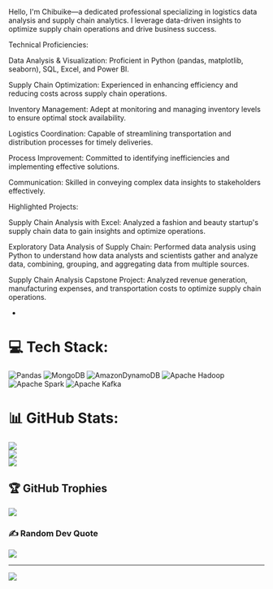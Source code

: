 Hello, I'm Chibuike—a dedicated professional specializing in logistics data analysis and supply chain analytics. I leverage data-driven insights to optimize supply chain operations and drive business success.

Technical Proficiencies:

Data Analysis & Visualization: Proficient in Python (pandas, matplotlib, seaborn), SQL, Excel, and Power BI.

Supply Chain Optimization: Experienced in enhancing efficiency and reducing costs across supply chain operations.

Inventory Management: Adept at monitoring and managing inventory levels to ensure optimal stock availability.

Logistics Coordination: Capable of streamlining transportation and distribution processes for timely deliveries.

Process Improvement: Committed to identifying inefficiencies and implementing effective solutions.

Communication: Skilled in conveying complex data insights to stakeholders effectively.

Highlighted Projects:

Supply Chain Analysis with Excel: Analyzed a fashion and beauty startup's supply chain data to gain insights and optimize operations. 

Exploratory Data Analysis of Supply Chain: Performed data analysis using Python to understand how data analysts and scientists gather and analyze data, combining, grouping, and aggregating data from multiple sources. 

Supply Chain Analysis Capstone Project: Analyzed revenue generation, manufacturing expenses, and transportation costs to optimize supply chain operations. 

- 
# 💻 Tech Stack:
![Pandas](https://img.shields.io/badge/pandas-%23150458.svg?style=for-the-badge&logo=pandas&logoColor=white) ![MongoDB](https://img.shields.io/badge/MongoDB-%234ea94b.svg?style=for-the-badge&logo=mongodb&logoColor=white) ![AmazonDynamoDB](https://img.shields.io/badge/Amazon%20DynamoDB-4053D6?style=for-the-badge&logo=Amazon%20DynamoDB&logoColor=white) ![Apache Hadoop](https://img.shields.io/badge/Apache%20Hadoop-66CCFF?style=for-the-badge&logo=apachehadoop&logoColor=black) ![Apache Spark](https://img.shields.io/badge/Apache%20Spark-FDEE21?style=for-the-badge&logo=apachespark&logoColor=black) ![Apache Kafka](https://img.shields.io/badge/Apache%20Kafka-000?style=for-the-badge&logo=apachekafka)
# 📊 GitHub Stats:
![](https://github-readme-stats.vercel.app/api?username=solobaba1&theme=dark&hide_border=true&include_all_commits=false&count_private=false)<br/>
![](https://nirzak-streak-stats.vercel.app/?user=solobaba1&theme=dark&hide_border=true)<br/>
![](https://github-readme-stats.vercel.app/api/top-langs/?username=solobaba1&theme=dark&hide_border=true&include_all_commits=false&count_private=false&layout=compact)

## 🏆 GitHub Trophies
![](https://github-profile-trophy.vercel.app/?username=solobaba1&theme=merko&no-frame=false&no-bg=true&margin-w=4)

### ✍️ Random Dev Quote
![](https://quotes-github-readme.vercel.app/api?type=horizontal&theme=radical)

---
[![](https://visitcount.itsvg.in/api?id=solobaba1&icon=0&color=0)](https://visitcount.itsvg.in)

<!-- Proudly created with GPRM ( https://gprm.itsvg.in ) -->
